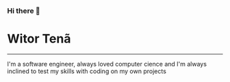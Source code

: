 ### Hi there 👋

<!--
**WitorDev/WitorDev** is a ✨ _special_ ✨ repository because its `README.md` (this file) appears on your GitHub profile.

Here are some ideas to get you started:

- 🔭 I’m currently working on ...
- 🌱 I’m currently learning ...
- 👯 I’m looking to collaborate on ...
- 🤔 I’m looking for help with ...
- 💬 Ask me about ...
- 📫 How to reach me: ...
- 😄 Pronouns: ...
- ⚡ Fun fact: ...
-->

<h1>Witor Tenã</h1>
<hr>
<p>I'm a software engineer, always loved computer cience and I'm always inclined to test my skills with coding on my own
projects</p>
